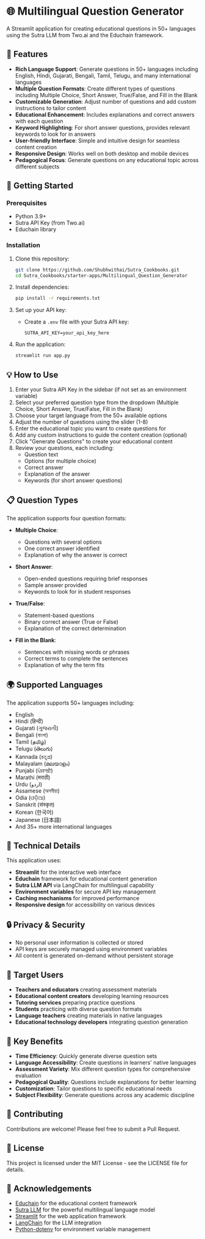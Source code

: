 # 🌐 Multilingual Question Generator

A Streamlit application for creating educational questions in 50+ languages using the Sutra LLM from Two.ai and the Educhain framework.

## 🌟 Features

- **Rich Language Support**: Generate questions in 50+ languages including English, Hindi, Gujarati, Bengali, Tamil, Telugu, and many international languages
- **Multiple Question Formats**: Create different types of questions including Multiple Choice, Short Answer, True/False, and Fill in the Blank
- **Customizable Generation**: Adjust number of questions and add custom instructions to tailor content
- **Educational Enhancement**: Includes explanations and correct answers with each question
- **Keyword Highlighting**: For short answer questions, provides relevant keywords to look for in answers
- **User-friendly Interface**: Simple and intuitive design for seamless content creation
- **Responsive Design**: Works well on both desktop and mobile devices
- **Pedagogical Focus**: Generate questions on any educational topic across different subjects

## 🚀 Getting Started

### Prerequisites

- Python 3.9+
- Sutra API Key (from Two.ai)
- Educhain library

### Installation

1. Clone this repository:
   ```bash
   git clone https://github.com/Shubhwithai/Sutra_Cookbooks.git
   cd Sutra_Cookbooks/starter-apps/Multilingual_Question_Generator
   ```

2. Install dependencies:
   ```bash
   pip install -r requirements.txt
   ```

3. Set up your API key:
   - Create a `.env` file with your Sutra API key:
     ```
     SUTRA_API_KEY=your_api_key_here
     ```

4. Run the application:
   ```bash
   streamlit run app.py
   ```

## 💡 How to Use

1. Enter your Sutra API Key in the sidebar (if not set as an environment variable)
2. Select your preferred question type from the dropdown (Multiple Choice, Short Answer, True/False, Fill in the Blank)
3. Choose your target language from the 50+ available options
4. Adjust the number of questions using the slider (1-8)
5. Enter the educational topic you want to create questions for
6. Add any custom instructions to guide the content creation (optional)
7. Click "Generate Questions" to create your educational content
8. Review your questions, each including:
   - Question text
   - Options (for multiple choice)
   - Correct answer
   - Explanation of the answer
   - Keywords (for short answer questions)

## 📋 Question Types

The application supports four question formats:

- **Multiple Choice**:
  - Questions with several options
  - One correct answer identified
  - Explanation of why the answer is correct

- **Short Answer**:
  - Open-ended questions requiring brief responses
  - Sample answer provided
  - Keywords to look for in student responses

- **True/False**:
  - Statement-based questions
  - Binary correct answer (True or False)
  - Explanation of the correct determination

- **Fill in the Blank**:
  - Sentences with missing words or phrases
  - Correct terms to complete the sentences
  - Explanation of why the term fits

## 🌍 Supported Languages

The application supports 50+ languages including:
- English
- Hindi (हिन्दी)
- Gujarati (ગુજરાતી)
- Bengali (বাংলা)
- Tamil (தமிழ்)
- Telugu (తెలుగు)
- Kannada (ಕನ್ನಡ)
- Malayalam (മലയാളം)
- Punjabi (ਪੰਜਾਬੀ)
- Marathi (मराठी)
- Urdu (اردو)
- Assamese (অসমীয়া)
- Odia (ଓଡ଼ିଆ)
- Sanskrit (संस्कृत)
- Korean (한국어)
- Japanese (日本語)
- And 35+ more international languages

## 🎨 Technical Details

This application uses:
- **Streamlit** for the interactive web interface
- **Educhain** framework for educational content generation
- **Sutra LLM API** via LangChain for multilingual capability
- **Environment variables** for secure API key management
- **Caching mechanisms** for improved performance
- **Responsive design** for accessibility on various devices

## 🔒 Privacy & Security

- No personal user information is collected or stored
- API keys are securely managed using environment variables
- All content is generated on-demand without persistent storage

## 🎯 Target Users

- **Teachers and educators** creating assessment materials
- **Educational content creators** developing learning resources
- **Tutoring services** preparing practice questions
- **Students** practicing with diverse question formats
- **Language teachers** creating materials in native languages
- **Educational technology developers** integrating question generation

## 🌱 Key Benefits

- **Time Efficiency**: Quickly generate diverse question sets
- **Language Accessibility**: Create questions in learners' native languages
- **Assessment Variety**: Mix different question types for comprehensive evaluation
- **Pedagogical Quality**: Questions include explanations for better learning
- **Customization**: Tailor questions to specific educational needs
- **Subject Flexibility**: Generate questions across any academic discipline

## 🤝 Contributing

Contributions are welcome! Please feel free to submit a Pull Request.

## 📄 License

This project is licensed under the MIT License - see the LICENSE file for details.

## 🙏 Acknowledgements

- [Educhain](https://github.com/satvik314/educhain) for the educational content framework
- [Sutra LLM](https://www.two.ai/sutra) for the powerful multilingual language model
- [Streamlit](https://streamlit.io) for the web application framework
- [LangChain](https://www.langchain.com) for the LLM integration
- [Python-dotenv](https://github.com/theskumar/python-dotenv) for environment variable management
